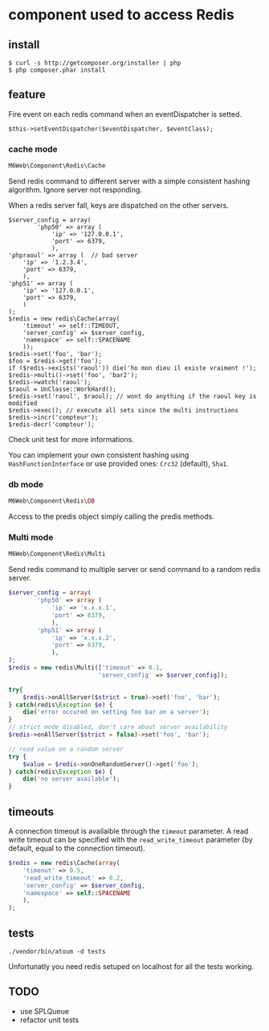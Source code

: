 # component used to access Redis


## install

```shell
$ curl -s http://getcomposer.org/installer | php
$ php composer.phar install
```

## feature

Fire event on each redis command when an eventDispatcher is setted.

```
$this->setEventDispatcher($eventDispatcher, $eventClass);
```

### cache mode

```php
M6Web\Component\Redis\Cache
```

Send redis command to different server with a simple consistent hashing algorithm. Ignore server not responding.

When a redis server fall, keys are dispatched on the other servers.

```
$server_config = array(
        'php50' => array (
            'ip' => '127.0.0.1',
            'port' => 6379,
            ),
'phpraoul' => array (  // bad server
    'ip' => '1.2.3.4',
    'port' => 6379,
    ),
'php51' => array (
    'ip' => '127.0.0.1',
    'port' => 6379,
    )
);
$redis = new redis\Cache(array(
    'timeout' => self::TIMEOUT,
    'server_config' => $server_config,
    'namespace' => self::SPACENAME
    ));
$redis->set('foo', 'bar');
$foo = $redis->get('foo');
if ($redis->exists('raoul')) die('ho mon dieu il existe vraiment !');
$redis->multi()->set('foo', 'bar2');
$redis->watch('raoul');
$raoul = UnClasse::WorkHard();
$redis->set('raoul', $raoul); // wont do anything if the raoul key is modified
$redis->exec(); // execute all sets since the multi instructions
$redis->incr('compteur');
$redis-decr('compteur');
```

Check unit test for more informations.

You can implement your own consistent hashing using `HashFunctionInterface` or use provided ones: `Crc32` (default), `Sha1`.

### db mode

```php
M6Web\Component\Redis\DB
```

Access to the predis object simply calling the predis methods.

### Multi mode

```php
M6Web\Component\Redis\Multi
```

Send redis command to multiple server or send command to a random redis server.

```php
$server_config = array(
        'php50' => array (
            'ip' => 'x.x.x.1',
            'port' => 6379,
            ),
        'php51' => array (
            'ip' => 'x.x.x.2',
            'port' => 6379,
            ),
);
$redis = new redis\Multi(['timeout' => 0.1,
                         'server_config' => $server_config]);

try{
    $redis->onAllServer($strict = true)->set('foo', 'bar');
} catch(redis\Exception $e) {
    die('error occured on setting foo bar on a server');
}
// strict mode disabled, don't care about server availability
$redis->onAllServer($strict = false)->set('foo', 'bar');

// read value on a random server
try {
    $value = $redis->onOneRandomServer()->get('foo');
} catch(redis\Exception $e) {
    die('no server available');
}
```


## timeouts

A connection timeout is availaible through the `timeout` parameter. A read write timeout can be specified with the `read_write_timeout` parameter (by default, equal to the connection timeout).

```php
$redis = new redis\Cache(array(
    'timeout' => 0.5,
    'read_write_timeout' => 0.2,
    'server_config' => $server_config,
    'namespace' => self::SPACENAME
    ),
);
```

## tests


```shell
./vendor/bin/atoum -d tests
```

Unfortunatly you need redis setuped on localhost for all the tests working.



## TODO
* use SPLQueue
* refactor unit tests
